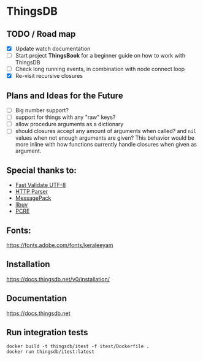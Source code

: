 # ThingsDB

## TODO / Road map

- [x] Update watch documentation
- [ ] Start project **ThingsBook** for a beginner guide on how to work with ThingsDB
- [ ] Check long running events, in combination with node connect loop
- [x] Re-visit recursive closures

## Plans and Ideas for the Future

- [ ] Big number support?
- [ ] support for things with any "raw" keys?
- [ ] allow procedure arguments as a dictionary
- [ ] should closures accept any amount of arguments when called? and `nil` values
      when not enough arguments are given? This behavior would be more inline with
      how functions currently handle closures when given as argument.

## Special thanks to:

 - [Fast Validate UTF-8](https://github.com/lemire/fastvalidate-utf-8)
 - [HTTP Parser](https://github.com/nodejs/http-parser/releases)
 - [MessagePack](https://github.com/msgpack/msgpack-c)
 - [libuv](https://libuv.org)
 - [PCRE](https://www.pcre.org)

## Fonts:

https://fonts.adobe.com/fonts/keraleeyam

## Installation

https://docs.thingsdb.net/v0/installation/

## Documentation

https://docs.thingsdb.net

## Run integration tests
```
docker build -t thingsdb/itest -f itest/Dockerfile .
docker run thingsdb/itest:latest
```
